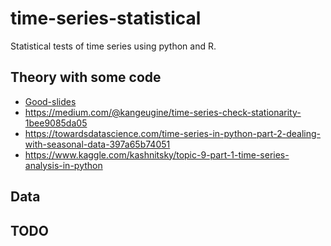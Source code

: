 # time-series-statistical
Statistical tests of time series using python and R.

## Theory with some code

- [Good-slides](http://web.vu.lt/mif/a.buteikis/wp-content/uploads/2019/02/Lecture_03.pdf)
- https://medium.com/@kangeugine/time-series-check-stationarity-1bee9085da05
- https://towardsdatascience.com/time-series-in-python-part-2-dealing-with-seasonal-data-397a65b74051
- https://www.kaggle.com/kashnitsky/topic-9-part-1-time-series-analysis-in-python


## Data

## TODO
